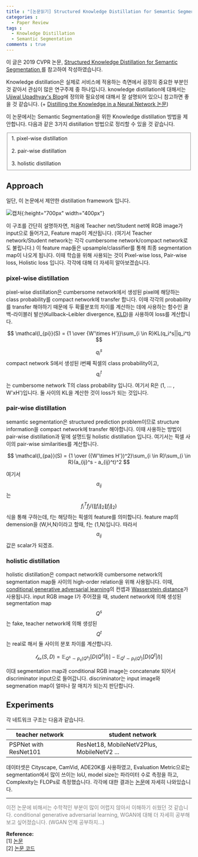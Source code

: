```yaml
---
title : "[논문읽기] Structured Knowledge Distillation for Semantic Segmentation"
categories :
  - Paper Review
tags :
  - Knowledge Distillation
  - Semantic Segmentation
comments : true
---
```

이 글은 2019 CVPR 논문, [Structured Knowledge Distillation for Semantic Segmentation
](https://arxiv.org/pdf/1903.04197.pdf)를 참고하여 작성하였습니다.

Knowledge distillation은 실제로 서비스에 적용하는 측면에서 굉장히 중요한 부분인 것 같아서 관심이 많은 연구주제 중 하나입니다. knowledge distillation에 대해서는 [Ujjwal Upadhyay's Blog](https://medium.com/neuralmachine/knowledge-distillation-dc241d7c2322)에 정의와 필요성에 대해서 잘 설명되어 있으니 참고하면 좋을 것 같습니다. (+ [Distilling the Knowledge in a Neural Network 논문](https://arxiv.org/pdf/1503.02531v1.pdf))

이 논문에서는 Semantic Segmentation을 위한 Knowledge distillation 방법을 제안합니다. 다음과 같은 3가지 distillation 방법으로 정리할 수 있을 것 같습니다.

<form>
  <fieldset>
  <div>1. pixel-wise distillation</div><br>
  <div>2. pair-wise distillation</div><br>
  <div>3. holistic distillation</div>
  </fieldset>
</form>

## Approach

일단, 이 논문에서 제안한 distillation framework 입니다.

![캡처](https://i.imgur.com/SRGRgxI.png){:height="700px" width="400px"}

이 구조를 간단히 설명하자면, 처음에 Teacher net/Student net에 RGB image가 input으로 들어가고, Feature map이 계산됩니다. (여기서 Teacher network/Student network는 각각 cumbersome network/compact network로도 불립니다.) 이 feature map들은 upsample/classifier를 통해 최종 segmentation map이 나오게 됩니다. 이때 학습을 위해 사용되는 것이 Pixel-wise loss, Pair-wise loss, Holistic loss 입니다. 각각에 대해 더 자세히 알아보겠습니다.

### pixel-wise distillation
pixel-wise distillation은 cumbersome network에서 생성된 pixel에 해당하는 class probability를 compact network에 transfer 합니다. 이때 각각의 probability를 transfer 해야하기 때문에 두 확률분포의 차이를 계산하는 데에 사용하는 함수인 쿨백-라이블러 발산(Kullback–Leibler divergence, [KLD](https://ko.wikipedia.org/wiki/%EC%BF%A8%EB%B0%B1-%EB%9D%BC%EC%9D%B4%EB%B8%94%EB%9F%AC_%EB%B0%9C%EC%82%B0))을 사용하여 loss를 계산합니다.

$$
\mathcal{l_{pi}}(S) = {1 \over {W'\times H'}}\sum_{i \in R}KL(q_i^s||q_i^t)
$$

$$q_i^s$$ compact network S에서 생성된 i번째 픽셀의 class probability이고, $$q_i^t$$는 cumbersome network T의 class probability 입니다. 여기서 R은 (1, ... , W'xH')입니다. 둘 사이의 KL을 계산한 것이 loss가 되는 것입니다.

### pair-wise distillation
semantic segmentation은 structured prediction problem이므로 structure information을 compact network에 transfer 해야합니다. 이때 사용하는 방법이 pair-wise distillation과 밑에 설명드릴 holistic distillation 입니다. 여기서는 픽셀 사이의 pair-wise similarities를 계산합니다.

$$
\mathcal{l_{pa}}(S) = {1 \over ({W'\times H'})^2}\sum_{i \in R}\sum_{i \in R}(a_{ij}^s - a_{ij}^t)^2
$$

여기서 $$a_{ij}$$는 $$f_i^Tf_j/({\lVert f_i \rVert}_2{\lVert f_j \rVert}_2)$$ 식을 통해 구하는데, f는 해당하는 픽셀의 feature를 의미합니다. feature map의 demension을 (W,H,N)이라고 할때, f는 (1,N)입니다. 따라서 $$a_{ij}$$값은 scalar가 되겠죠.

### holistic distillation
holistic distillation은 compact network와 cumbersome network의 segmentation map들 사이의 high-order relation을 위해 사용됩니다. 이때, [conditional generative adversarial learning](https://arxiv.org/pdf/1411.1784.pdf)의 컨셉과 [Wasserstein distance](https://arxiv.org/pdf/1701.07875.pdf)가 사용됩니다. input RGB image I가 주어졌을 때, student network에 의해 생성된 segmentation map $$Q^s$$는 fake, teacher network에 의해 생성된 $$Q^t$$는 real로 해서 둘 사이의 분포 차이를 계산합니다.

$$
\mathcal{l_{ho}}(S,D) = \mathbb{E}_{Q^s \sim p_s(Q^s)}[D(Q^s|I)] - \mathbb{E}_{Q^t \sim p_t(Q^t)}[D(Q^t|I)]
$$

이대 segmentation map과 conditional RGB image는 concatenate 되어서 discriminator input으로 들어갑니다. discriminator는 input image와 segmenation map이 얼마나 잘 매치가 되는지 판단합니다.

## Experiments

각 네트워크 구조는 다음과 같습니다.

| teacher network       | student network                            |
|-----------------------|--------------------------------------------|
| PSPNet with ResNet101 | ResNet18, MobileNetV2Plus, MobileNetV2 ... |

데이터셋은 Cityscape, CamVid, ADE20K를 사용하였고, Evaluation Metric으로는 segmentation에서 많이 쓰이는 IoU, model size는 파라미터 수로 측정을 하고, Complexity는 FLOPs로 측정했습니다. 각각에 대한 결과는 [논문](https://arxiv.org/pdf/1903.04197.pdf)에 자세히 나와있습니다.

---
<p style="font-size:14px; color:gray;">
이전 논문에 비해서는 수학적인 부분이 많이 어렵지 않아서 이해하기 쉬웠던 것 같습니다. conditional generative adversarial learning, WGAN에 대해 더 자세히 공부해보고 싶어졌습니다. (WGAN 언제 공부하지...)
</p>

**Reference:**<br>
[1] [논문](https://arxiv.org/pdf/1903.04197.pdf)<br>
[2] [논문 코드](https://github.com/irfanICMLL/structure_knowledge_distillation)

